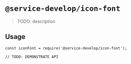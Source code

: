# `@service-develop/icon-font`

> TODO: description

## Usage

```
const iconFont = require('@service-develop/icon-font');

// TODO: DEMONSTRATE API
```
